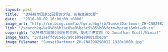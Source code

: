 ```yaml
---
layout: post
title:  "达特穆尔国家公园里的夕阳，英格兰德文郡"
date:   "2016-08-02 16:00:00 +0800"
image_url: "http://cn.bing.com/az/hprichbg/rb/SunsetDartmoor_ZH-CN8298298012_1920x1080.jpg"
link: "/search?q=%e8%8b%b1%e6%a0%bc%e5%85%b0&form=hpcapt&mkt=zh-cn"
copyright: "达特穆尔国家公园里的夕阳，英格兰德文郡 (© Jonathan Scott/Nimia)"
image_hash: "37d1aeffd915e67a0c689e89881dbe3a"
image_filename: "SunsetDartmoor_ZH-CN8298298012_1920x1080.jpg"
---
```

